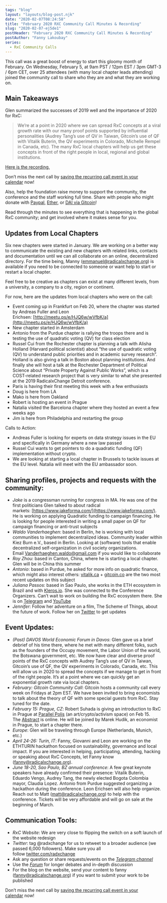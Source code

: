 ```yaml
---
tags: "blog"
layout: "layouts/blog-post.njk"
date: "2020-02-07T08:24:58"
title: "February 2020 RXC Community Call Minutes & Recording"
slug: "2020-02-07-ej5de1"
postHeader: "February 2020 RXC Community Call Minutes & Recording"
postAuthor: "Fanny Lakoubay"
series:
  - RxC Community Calls
---
```


This call was a great boost of energy to start this gloomy month of February. On Wednesday, February 5, at 9am PST / 12pm EST / 3pm GMT-3 / 6pm CET, over 25 attendees (with many local chapter leads attending) joined the community call to share who they are and what they are working on.

## Main Takeaways

Glen summarized the successes of 2019 well and the importance of 2020 for RxC:

> We’re at a point in 2020 where we can spread RxC concepts at a viral growth rate with our many proof points supported by influential personalities (Audrey Tang’s use of QV in Taiwan, Gitcoin’s use of QF with Vitalik Buterin, the QV experiments in Colorado, Michelle Rempel in Canada, etc). The many RxC local chapters will help us get these concepts in front of the right people in local, regional and global institutions.

[Here is the recording.](https://zoom.us/rec/share/ydJkIKvJ3GNJe43Rtm7OS6d9L7XpX6a823MZq_YLxUxaoy8MNm9WgWVWcbxnbTI6?startTime=1580922235000)

Don’t miss the next call by [saving the recurring call event in your calendar](https://calendar.google.com/calendar/r/eventedit/copy/MG8wb3JiYTdocmV1ZWl0YXZtN3F1ZW51djFfMjAyMDAyMDVUMTcwMDAwWiBmYW5ueS5sYWtvdWJheUBt/cnlhbi5raHVyYW5hQGFkdmFuY2luZ3Byb3NwZXJpdHkub3Jn?scp=ALL&mc_cid=50d81dcd41&mc_eid=e150ed9ab9&sf=true) now!

Also, help the foundation raise money to support the community, the conference and the staff working full time. Share with people who might donate with [Paypal](https://www.paypal.com/cgi-bin/webscr?cmd=_s-xclick&hosted_button_id=Q66E4MUK6K6KQ), [Ether](https://commerce.coinbase.com/checkout/a68957cd-9253-4b60-ac6a-2b0d3f472647), or [DAI via Gitcoin](https://gitcoin.co/grants/63/radicalxchange)!

Read through the minutes to see everything that is happening in the global RxC community; and get involved where it makes sense for you.

## Updates from Local Chapters

Six new chapters were started in January. We are working on a better way to communicate the existing and new chapters with related links, contacts and documentation until we can all collaborate on an online, decentralized directory. For the time being, Manny ([emmanuel@radicalxchange.org](mailto:emmanuel@radicalxchange.org)) is available if you need to be connected to someone or want help to start or restart a local chapter.

Feel free to be creative as chapters can exist at many different levels, from a university, a company to a city, region or continent.

For now, here are the updates from local chapters who were on the call:

- Event coming up in Frankfurt on Feb 20, where the chapter was started by Andreas Fuller and Leon Erichsen: [http://meetu.ps/e/HJQ6w/wVfbK/a](http://meetu.ps/e/HJQ6w/wVfbK/a)
- New chapter started in Amsterdam
- Antonio from the Purdue chapter is rallying the troops there and is testing the use of quadratic voting (QV) for class election
- Russel Cui from the Rochester chapter is planning a talk with Alisha Holland (Harvard political scientist) about “the use of quadratic voting (QV) to understand public priorities and in academic survey research”. Holland is also giving a talk in Boston about planning institutions. And finally she will host a talk at the Rochester Department of Political Science about “Private Property Against Public Works”, which is a COST-related research project that is very similar to what she presented at the 2019 RadicalxChange Detroit conference.
- Paris is having their first meeting this week with a few enthusiasts
- Doug is here from LA
- Mako is here from Oakland
- Robert is hosting an event in Prague
- Natalia visited the Barcelona chapter where they hosted an event a few weeks ago
- Jim is here from Philadelphia and restarting the group

Calls to Action:

- Andreas Fuller is looking for experts on data strategy issues in the EU and specifically in Germany where a new law passed
- Russel Cui wants to get pointers to do a quadratic funding (QF) implementation without crypto.
- We are looking at starting a local chapter in Brussels to tackle issues at the EU level. Natalia will meet with the EU ambassador soon.

## Sharing profiles, projects and requests with the community:

- *Jake* is a congressman running for congress in MA. He was one of the first politicians Glen talked to about radical markets: [https://www.jakeforma.com/](https://www.jakeforma.com/). He is working on applying Quadratic funding to campaign financing. He is looking for people interested in writing a small paper on QF for campaign financing or anti-trust subjects
- _Waldo Vanderhaeghen_: based in Berlin, he is working with local communities to implement decentralized ideas. Community leader within Kiez Burn e.V., based in Berlin. Looking at (software) tools that enable decentralized self-organization in civil society organizations. Email [Vanderhaeghen.waldo@gmail.com](mailto:Vanderhaeghen.waldo@gmail.com) if you would like to collaborate
- _Roy Zhou_: based in Canton, China, where he is starting a local chapter. Glen will be in China this summer
- _Antonio_: based in Purdue, he asked for more info on quadratic finance, which might also interest others: [vitalik.ca](https://hoverboard-site-prod.web.app/vitalik.ca) + [gitcoin.co](https://hoverboard-site-prod.web.app/gitcoin.co) are the two most recent updates on this subject
- _Juliana Passos_: based in Sao Paulo, she works in the ETH ecosystem in Brazil and with [Kleros.io](https://hoverboard-site-prod.web.app/Kleros.io). She was connected to the Conference Organizers. Can’t wait to work on building the RxC ecosystem there. She is on [Telegram](https://hoverboard-site-prod.web.app/t.me/BlockchainJuju) and [YouTube](https://www.youtube.com/channel/UCwQ2yLysov8l6uaz_cASC-g)
- _Jennifer_: Follow her adventure on a film, The Scheme of Things, about the future of work. Follow her on [Twitter](https://twitter.com/jlmorone) to get updates

## Event Updates:

- _(Past) DAVOS World Economic Forum in Davos_: Glen gave us a brief debrief of his time there, where he met with many different folks, such as the founders of the Occupy movement, the Labor Union of the world, the Botswana government, etc. We now have clear and diverse proof points of the RxC concepts with Audrey Tang’s use of QV in Taiwan, Gitcoin’s use of QF, the QV experiments in Colorado, Canada, etc. This will allow us in 2020 to spread the concepts if we manage to get in front of the right people. It’s at a point where we can quickly get an exponential growth rate via local chapters.
- _February: Gitcoin Community Call_: Gitcoin hosts a community call every week on Fridays at 2pm EST. We have been invited to bring economists to talk about the theory of QF with some special guests from RxC. Stay tuned for the date.
- _February 15: Prague, CZ_: Robert Suhada is giving an introduction to RxC in Prague at [Parallel Polis](https://www.paralelnipolis.cz/) (an art/crypto/activism space) on Feb 15. The [Abstract](https://www.facebook.com/events/1414690585380106/) is online. He will be joined by Marek Hudik, an economist in Prague, to start a chapter there.
- _Europe_: Glen will be traveling through Europe (Netherlands, Munich, etc.)
- _April 24-26: Turin, IT_: Fanny, Giovanni and Leon are working on the ETHTURIN hackathon focused on sustainability, governance and local impact. If you are interested in helping, participating, attending, hacking or speaking about RxC Concepts, let Fanny know ([fanny@radicalxchange.org](mailto:fanny@radicalxchange.org)).
- _June 18-20, Sao Paulo, BZ annual conference_: A few great keynote speakers have already confirmed their presence: Vitalik Buterin, Eduardo Vengo, Audrey Tang, the newly elected Bogota Colombia mayor, Claudia Lopez. Antonio from Purdue suggested organizing a hackathon during the conference. Leon Erichsen will also help organize. Reach out to Matt ([matt@radicalxchange.org](mailto:matt@radicalxchange.org)) to help with the conference. Tickets will be very affordable and will go on sale at the beginning of March.

## Communication Tools:

- _RxC Website_: We are very close to flipping the switch on a soft launch of the website redesign
- _Twitter_: tag @radxchange for us to retweet to a broader audience (we passed 6,000 followers). Make sure you all follow [twitter.com/radxchange](http://twitter.com/radxchange)
- Ask any question or share requests/events on the [_Telegram channel_](https://t.me/rxcfoundation)
- Use the [_Forum_](https://forum.radicalxchange.org/) for longer debates and in-depth discussion
- For the blog on the website, send your content to fanny ([fanny@radicalxchange.org](mailto:fanny@radicalxchange.org)) if you want to submit your work to be published

Don’t miss the next call by [saving the recurring call event in your calendar](https://radicalxchange.us19.list-manage.com/track/click?u=43120a1fed800e11539c2e78d&id=98ac938fbb&e=e150ed9ab9) now!
